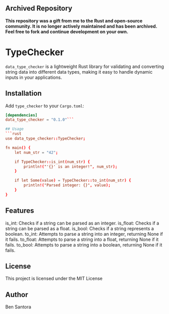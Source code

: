 ## Archived Repository

**This repository was a gift from me to the Rust and open-source community. It is no longer actively maintained and has been archived. Feel free to fork and continue development on your own.**

# TypeChecker

`data_type_checker` is a lightweight Rust library for validating and converting string data into different data types, making it easy to handle dynamic inputs in your applications.

## Installation

Add `type_checker` to your `Cargo.toml`:

```toml
[dependencies]
data_type_checker = "0.1.0"```

## Usage
```rust
use data_type_checker::TypeChecker;

fn main() {
    let num_str = "42";

    if TypeChecker::is_int(num_str) {
        println!("'{}' is an integer!", num_str);
    }

    if let Some(value) = TypeChecker::to_int(num_str) {
        println!("Parsed integer: {}", value);
    }
}
```
## Features
is_int: Checks if a string can be parsed as an integer.
is_float: Checks if a string can be parsed as a float.
is_bool: Checks if a string represents a boolean.
to_int: Attempts to parse a string into an integer, returning None if it fails.
to_float: Attempts to parse a string into a float, returning None if it fails.
to_bool: Attempts to parse a string into a boolean, returning None if it fails.

## License
This project is licensed under the MIT License

## Author
Ben Santora 
